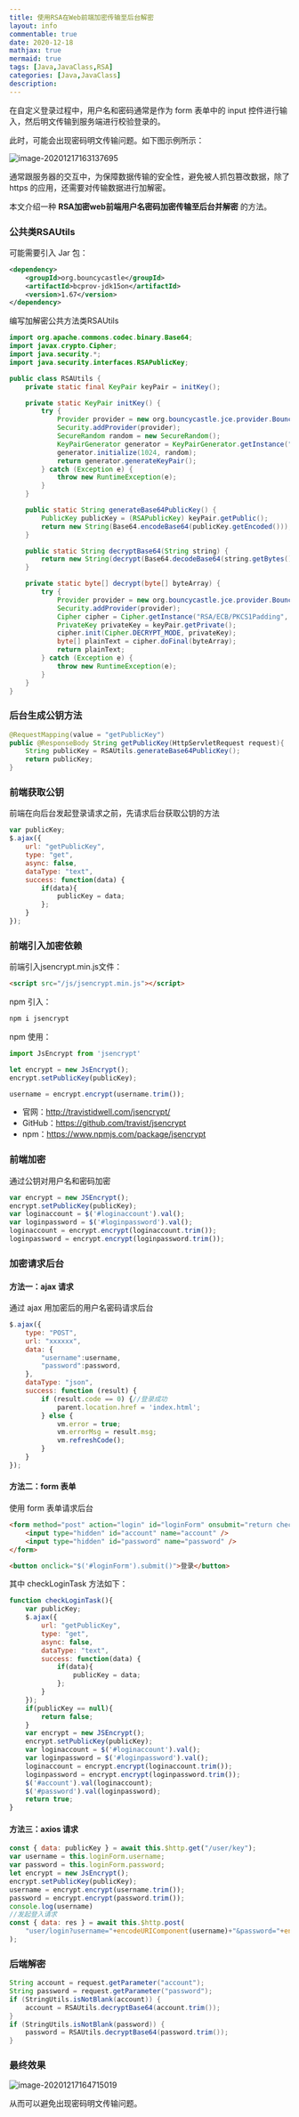 ```yaml
---
title: 使用RSA在Web前端加密传输至后台解密
layout: info
commentable: true
date: 2020-12-18
mathjax: true
mermaid: true
tags: [Java,JavaClass,RSA]
categories: [Java,JavaClass]
description: 
---
```


在自定义登录过程中，用户名和密码通常是作为 form 表单中的 input 控件进行输入，然后明文传输到服务端进行校验登录的。

此时，可能会出现密码明文传输问题。如下图示例所示：

![image-20201217163137695](/images/2020/12/image-20201217163137695.png)

通常跟服务器的交互中，为保障数据传输的安全性，避免被人抓包篡改数据，除了 https 的应用，还需要对传输数据进行加解密。

本文介绍一种 **RSA加密web前端用户名密码加密传输至后台并解密** 的方法。

<!--more-->

### 公共类RSAUtils

可能需要引入 Jar 包：

```xml
<dependency>
    <groupId>org.bouncycastle</groupId>
    <artifactId>bcprov-jdk15on</artifactId>
    <version>1.67</version>
</dependency>
```

编写加解密公共方法类RSAUtils

```java
import org.apache.commons.codec.binary.Base64;
import javax.crypto.Cipher;
import java.security.*;
import java.security.interfaces.RSAPublicKey;

public class RSAUtils {
	private static final KeyPair keyPair = initKey();

	private static KeyPair initKey() {
		try {
			Provider provider = new org.bouncycastle.jce.provider.BouncyCastleProvider();
			Security.addProvider(provider);
			SecureRandom random = new SecureRandom();
			KeyPairGenerator generator = KeyPairGenerator.getInstance("RSA", provider);
			generator.initialize(1024, random);
			return generator.generateKeyPair();
		} catch (Exception e) {
			throw new RuntimeException(e);
		}
	}

	public static String generateBase64PublicKey() {
		PublicKey publicKey = (RSAPublicKey) keyPair.getPublic();
		return new String(Base64.encodeBase64(publicKey.getEncoded()));
	}

	public static String decryptBase64(String string) {
		return new String(decrypt(Base64.decodeBase64(string.getBytes())));
	}

	private static byte[] decrypt(byte[] byteArray) {
		try {
			Provider provider = new org.bouncycastle.jce.provider.BouncyCastleProvider();
			Security.addProvider(provider);
			Cipher cipher = Cipher.getInstance("RSA/ECB/PKCS1Padding", provider);
			PrivateKey privateKey = keyPair.getPrivate();
			cipher.init(Cipher.DECRYPT_MODE, privateKey);
			byte[] plainText = cipher.doFinal(byteArray);
			return plainText;
		} catch (Exception e) {
			throw new RuntimeException(e);
		}
	}
}
```

### 后台生成公钥方法

```java
@RequestMapping(value = "getPublicKey")
public @ResponseBody String getPublicKey(HttpServletRequest request){
    String publicKey = RSAUtils.generateBase64PublicKey();
    return publicKey;
}
```

### 前端获取公钥

前端在向后台发起登录请求之前，先请求后台获取公钥的方法

```js
var publicKey;
$.ajax({
    url: "getPublicKey",
    type: "get",
    async: false,
    dataType: "text",
    success: function(data) {
        if(data){
            publicKey = data;
        };
    }
});
```

### 前端引入加密依赖

前端引入jsencrypt.min.js文件：

```html
<script src="/js/jsencrypt.min.js"></script>
```

npm 引入：

```js
npm i jsencrypt
```

npm 使用：

```js
import JsEncrypt from 'jsencrypt'

let encrypt = new JsEncrypt();
encrypt.setPublicKey(publicKey);

username = encrypt.encrypt(username.trim());
```

- 官网：http://travistidwell.com/jsencrypt/
- GitHub：https://github.com/travist/jsencrypt
- npm：https://www.npmjs.com/package/jsencrypt

### 前端加密

通过公钥对用户名和密码加密

```js
var encrypt = new JSEncrypt();
encrypt.setPublicKey(publicKey);
var loginaccount = $('#loginaccount').val();
var loginpassword = $('#loginpassword').val();
loginaccount = encrypt.encrypt(loginaccount.trim());
loginpassword = encrypt.encrypt(loginpassword.trim());
```

### 加密请求后台

#### 方法一：ajax 请求

通过 ajax 用加密后的用户名密码请求后台

```js
$.ajax({
	type: "POST",
	url: "xxxxxx",
	data: {
		"username":username,
		"password":password,
	},
	dataType: "json",
	success: function (result) {
		if (result.code == 0) {//登录成功
			parent.location.href = 'index.html';
		} else {
			vm.error = true;
			vm.errorMsg = result.msg;
			vm.refreshCode();
		}
	}
});
```

#### 方法二：form 表单

使用 form 表单请求后台

```html
<form method="post" action="login" id="loginForm" onsubmit="return checkLoginTask()">
	<input type="hidden" id="account" name="account" />
	<input type="hidden" id="password" name="password" />
</form>

<button onclick="$('#loginForm').submit()">登录</button>
```

其中 checkLoginTask 方法如下：

```js
function checkLoginTask(){
	var publicKey;
	$.ajax({
        url: "getPublicKey",
        type: "get",
        async: false,
        dataType: "text",
        success: function(data) {
            if(data){
                publicKey = data;
			};
        }
    });
    if(publicKey == null){
    	return false;
    }
    var encrypt = new JSEncrypt();
    encrypt.setPublicKey(publicKey);
	var loginaccount = $('#loginaccount').val();
	var loginpassword = $('#loginpassword').val();
	loginaccount = encrypt.encrypt(loginaccount.trim());
	loginpassword = encrypt.encrypt(loginpassword.trim());
    $('#account').val(loginaccount);
    $('#password').val(loginpassword);
    return true;
}
```

#### 方法三：axios 请求

```js
const { data: publicKey } = await this.$http.get("/user/key");
var username = this.loginForm.username;
var password = this.loginForm.password;
let encrypt = new JsEncrypt();
encrypt.setPublicKey(publicKey);
username = encrypt.encrypt(username.trim());
password = encrypt.encrypt(password.trim());
console.log(username)
//发起登入请求
const { data: res } = await this.$http.post(
    "user/login?username="+encodeURIComponent(username)+"&password="+encodeURIComponent(password)
);
```

### 后端解密

```java
String account = request.getParameter("account");
String password = request.getParameter("password");
if (StringUtils.isNotBlank(account)) {
    account = RSAUtils.decryptBase64(account.trim());
}
if (StringUtils.isNotBlank(password)) {
    password = RSAUtils.decryptBase64(password.trim());
}
```

### 最终效果

![image-20201217164715019](/images/2020/12/image-20201217164715019.png)

从而可以避免出现密码明文传输问题。